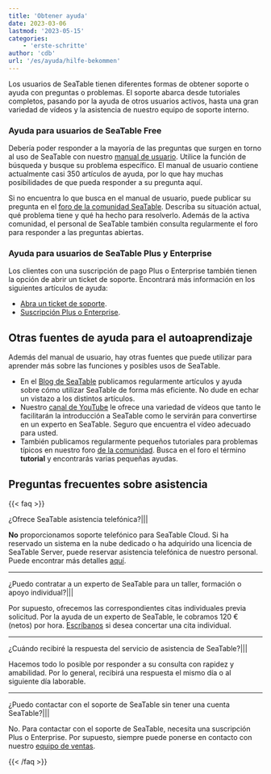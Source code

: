 ```yaml
---
title: 'Obtener ayuda'
date: 2023-03-06
lastmod: '2023-05-15'
categories:
    - 'erste-schritte'
author: 'cdb'
url: '/es/ayuda/hilfe-bekommen'
---
```


Los usuarios de SeaTable tienen diferentes formas de obtener soporte o ayuda con preguntas o problemas. El soporte abarca desde tutoriales completos, pasando por la ayuda de otros usuarios activos, hasta una gran variedad de vídeos y la asistencia de nuestro equipo de soporte interno.

### Ayuda para usuarios de SeaTable Free

Debería poder responder a la mayoría de las preguntas que surgen en torno al uso de SeaTable con nuestro [manual de usuario](/es/docs/). Utilice la función de búsqueda y busque su problema específico. El manual de usuario contiene actualmente casi 350 artículos de ayuda, por lo que hay muchas posibilidades de que pueda responder a su pregunta aquí.

Si no encuentra lo que busca en el manual de usuario, puede publicar su pregunta en el [foro de la comunidad SeaTable](https://forum.seatable.io). Describa su situación actual, qué problema tiene y qué ha hecho para resolverlo. Además de la activa comunidad, el personal de SeaTable también consulta regularmente el foro para responder a las preguntas abiertas.

### Ayuda para usuarios de SeaTable Plus y Enterprise

Los clientes con una suscripción de pago Plus o Enterprise también tienen la opción de abrir un ticket de soporte. Encontrará más información en los siguientes artículos de ayuda:

- [Abra un ticket de soporte](https://seatable.io/es/docs/teamverwaltung/ein-support-ticket-eroeffnen/).
- [Suscripción Plus o Enterprise](https://seatable.io/es/docs/abo-abrechnung/plus-oder-enterprise-abonnement-buchen/).

## Otras fuentes de ayuda para el autoaprendizaje

Además del manual de usuario, hay otras fuentes que puede utilizar para aprender más sobre las funciones y posibles usos de SeaTable.

- En el [Blog de SeaTable](/es/blog) publicamos regularmente artículos y ayuda sobre cómo utilizar SeaTable de forma más eficiente. No dude en echar un vistazo a los distintos artículos.
- Nuestro [canal de YouTube](https://youtube.com/seatable) le ofrece una variedad de vídeos que tanto le facilitarán la introducción a SeaTable como le servirán para convertirse en un experto en SeaTable. Seguro que encuentra el vídeo adecuado para usted.
- También publicamos regularmente pequeños tutoriales para problemas típicos en nuestro foro [de la comunidad](https://forum.seatable.io). Busca en el foro el término **tutorial** y encontrarás varias pequeñas ayudas.

## Preguntas frecuentes sobre asistencia

{{< faq >}}

¿Ofrece SeaTable asistencia telefónica?|||

**No** proporcionamos soporte telefónico para SeaTable Cloud. Si ha reservado un sistema en la nube dedicado o ha adquirido una licencia de SeaTable Server, puede reservar asistencia telefónica de nuestro personal. Puede encontrar más detalles [aquí](/es/support/).

---

¿Puedo contratar a un experto de SeaTable para un taller, formación o apoyo individual?|||

Por supuesto, ofrecemos las correspondientes citas individuales previa solicitud. Por la ayuda de un experto de SeaTable, le cobramos 120 € (netos) por hora. [Escríbanos](/es/kontakt) si desea concertar una cita individual.

---

¿Cuándo recibiré la respuesta del servicio de asistencia de SeaTable?|||

Hacemos todo lo posible por responder a su consulta con rapidez y amabilidad. Por lo general, recibirá una respuesta el mismo día o al siguiente día laborable.

---

¿Puedo contactar con el soporte de SeaTable sin tener una cuenta SeaTable?|||

No. Para contactar con el soporte de SeaTable, necesita una suscripción Plus o Enterprise. Por supuesto, siempre puede ponerse en contacto con nuestro [equipo de ventas](mailto:sales@seatable.io).

{{< /faq >}}
